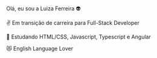 
Olá, eu sou a Luiza Ferreira 👽

✌ Em transição de carreira para Full-Stack Developer

🧐 Estudando HTML/CSS, Javascript, Typescript e Angular

😻 English Language Lover 

